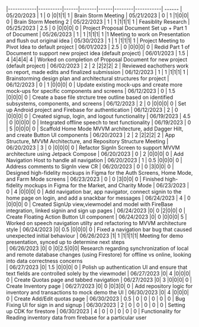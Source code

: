 |------------|----------|------|-------|------|--------|-----------| ------
| 05/20/2023 | 1        | 0    |0|1|1| 1         | Brain Storm Meeting
| 05/21/2023 | 0        | 1    |1|0|0| 0         | Brain Storm Meeting 2
| 05/22/2023 | 1        | 1    |1|1|1| 1         | Feasiblity Research
| 05/25/2023 | 2.5      | 0    |0|0|0| 0         | Project Proposal Document Set up + Part 1 of Document
| 05/26/2023 | 1        | 1    |1|1|1| 1         |1 Meeting to work on Presentation and flush out original idea
| 05/30/2023 | 1        | 1    |1|1|1| 1         | Project Meeting to Pivot Idea to default project
| 06/01/2023 | 2.5      | 0    |0|0|0| 0         | Redid Part 1 of Document to support new project idea (default project)
| 06/01/2023 | 1.5      | 4    |4|4|4| 4         | Worked on completion of Proposal Document for new project (default project)
| 06/02/2023 | 2        | 2    |2|2|2| 2         | Reviewed eachothers work on report, made edits and finalized submission
| 06/12/2023 | 1        | 1    |1|1|1| 1         | Brainstorming design plan and architectural structures for project
| 06/12/2023 | 0        | 1    |0|0|0| 0         | Update existing mock-ups and create more mock-ups for specific components and screens
| 06/12/2023 | 0        | 1.5  |0|0|0| 0         | Create a base file strcture tree outline based on identified subsystems, components, and screens
| 06/12/2023 | 2        | 0    |0|0|0| 0         | Set up Android project and Firebase for authentication
| 06/12/2023 | 2        | 0    |0|0|0| 0         | Created signup, login, and logout functionality
| 06/19/2023 | 4.5      | 0    |0|0|0| 0         | Integrated offline speech to text functionality
| 06/19/2023 | 0        | 5    |0|0|0| 0         | Scaffold Home Mode MVVM architecture, add Dagger Hilt, and create Button UI components
| 06/20/2023 | 2        | 2    |2|2|2| 2         | App Structure, MVVM Architecture, and Repository Structure Meeting
| 06/20/2023 | 3        | 0    |0|0|0| 0         | Refactor SignIn Screen to support MVVM architecture using Jetpack Compose
| 06/20/2023 | 0        | 2    |0|0|0| 0         | Add Navigation Host to handle all navigation
| 06/20/2023 | 1        | 0.5  |0|0|0| 0         | Address comments to SignIn view CR
| 06/20/2023 | 0        | 0    |3|0|0| 0         | Designed high-fidelity mockups in Figma for the Auth Screens, Home Mode, and Farm Mode screens
| 06/23/2023 | 0        | 0    |3|0|0| 0         | Finished high-fidelity mockups in Figma for the Market, and Charity Mode
| 06/23/2023 | 0        | 4    |0|0|0| 0         | Add navigation bar, app navigator, connect signin to the home page on login, and add a snackbar for messages
| 06/24/2023 | 4        | 0    |0|0|0| 0         | Created SignUp view,viewmodel and model with FireBase integration, linked signin and sign up pages
| 06/24/2023 |0| 0    |2|0|0| 0         | Create Floating Action Button UI component
| 06/24/2023 |0| 0    |0|0|0| 5         | Worked on speech navigation utilty and refactoring to MVVM architecture style
| 06/24/2023 |0| 0.5  |0|0|0| 0         | Fixed a navigation bar bug that caused unexpected initial behaviour
| 06/26/2023 |1| 1    |1|1|1|1| Meeting for demo presentation, synced up to determine next steps  
| 06/26/2023 |0| 0    |0|2.5|0|0| Research regarding synchronization of local and remote database changes (using Firestore) for offline vs online, looking into data correctness concerns  
| 06/27/2023 |0| 1.5  |0|0|0| 0         | Polish up authentication UI and ensure that text fields are controlled solely by the viewmodel
| 06/27/2023 |0| 4    |0|0|0| 0         | Create Quotas page and tabbed navigation
| 06/27/2023 |0| 3    |0|0|0| 0         | Create Inventory page
| 06/27/2023 |0| 0    |0|3|0| 0         | Add repository logic for inventory and transactions to mock demo the UI
| 06/30/2023 |0| 4    |0|0|0| 0         | Create Add/Edit quotas page
| 06/30/2023 | 0.5      | 0    | 0        | 0    | 0      | 0         | Bug Fixing UI for sign in and signup 
| 06/30/2023 | 2        | 0 | 0        | 0    | 0      | 0         | Setting up CDK for firestore
| 06/30/2023 | 4        | 0 | 0        | 0    | 0      | 0         | Functionality for Reading inventory data from firebase for a particular user





